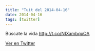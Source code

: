 ```yaml
---
title: "Tuit del 2014-04-16"
date: 2014-04-16
tags: [twitter]
---
```


Búscate la vida http://t.co/NIXambqxOA



[Ver en Twitter](https://twitter.com/i/web/status/456403961680236544)
